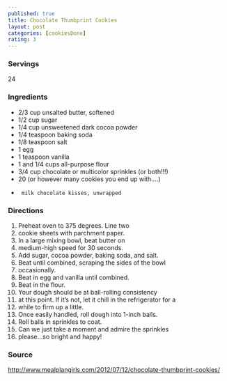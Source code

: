 ```yaml
---
published: true
title: Chocolate Thumbprint Cookies
layout: post
categories: [cookiesDone]
rating: 3
---
```

### Servings
24

### Ingredients
- 2/3 cup unsalted butter, softened
- 1/2 cup sugar
- 1/4 cup unsweetened dark cocoa powder
- 1/4 teaspoon baking soda
- 1/8 teaspoon salt
- 1 egg
- 1 teaspoon vanilla
- 1 and 1/4 cups all-purpose flour
- 3/4 cup chocolate or multicolor sprinkles (or both!!!)
- 20 (or however many cookies you end up with….) 
-      milk chocolate kisses, unwrapped

### Directions
1. Preheat oven to 375 degrees.  Line two
2. cookie sheets with parchment paper.
3. In a large mixing bowl, beat butter on
4. medium-high speed for 30 seconds.
5. Add sugar, cocoa powder, baking soda, and salt.
6. Beat until combined, scraping the sides of the bowl
7. occasionally.
8. Beat in egg and vanilla until combined.
9. Beat in the flour.
10. Your dough should be at ball-rolling consistency
11. at this point.  If it’s not, let it chill in the refrigerator for a
12. while to firm up a little.
13. Once easily handled, roll dough into 1-inch balls.
14. Roll balls in sprinkles to coat.
15. Can we just take a moment and admire the sprinkles
16. please…so bright and happy!

### Source
<a href="http://www.mealplangirls.com/2012/07/12/chocolate-thumbprint-cookies/" target="new">http://www.mealplangirls.com/2012/07/12/chocolate-thumbprint-cookies/</a>
